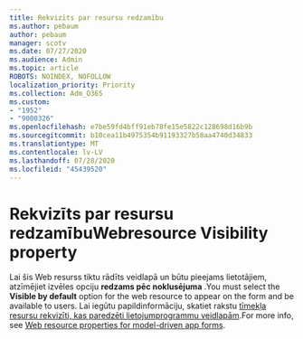```yaml
---
title: Rekvizīts par resursu redzamību
ms.author: pebaum
author: pebaum
manager: scotv
ms.date: 07/27/2020
ms.audience: Admin
ms.topic: article
ROBOTS: NOINDEX, NOFOLLOW
localization_priority: Priority
ms.collection: Adm_O365
ms.custom:
- "1952"
- "9000326"
ms.openlocfilehash: e7be59fd4bff91eb78fe15e5822c128698d16b9b
ms.sourcegitcommit: b10cea11b4975354b91193327b58aa4740d34833
ms.translationtype: MT
ms.contentlocale: lv-LV
ms.lasthandoff: 07/28/2020
ms.locfileid: "45439520"
---
```

# <a name="webresource-visibility-property"></a><span data-ttu-id="8092f-102">Rekvizīts par resursu redzamību</span><span class="sxs-lookup"><span data-stu-id="8092f-102">Webresource Visibility property</span></span>

<span data-ttu-id="8092f-103">Lai šis Web resurss tiktu rādīts veidlapā un būtu pieejams lietotājiem, atzīmējiet izvēles opciju **redzams pēc noklusējuma** .</span><span class="sxs-lookup"><span data-stu-id="8092f-103">You must select the **Visible by default** option for the web resource to appear on the form and be available to users.</span></span> <span data-ttu-id="8092f-104">Lai iegūtu papildinformāciju, skatiet rakstu [tīmekļa resursu rekvizīti, kas paredzēti lietojumprogrammu veidlapām](https://docs.microsoft.com/powerapps/maker/model-driven-apps/web-resource-properties-legacy).</span><span class="sxs-lookup"><span data-stu-id="8092f-104">For more info, see [Web resource properties for model-driven app forms](https://docs.microsoft.com/powerapps/maker/model-driven-apps/web-resource-properties-legacy).</span></span>
